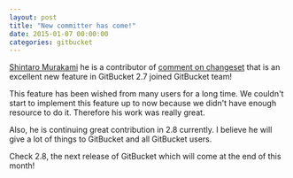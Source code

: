 ```yaml
---
layout: post
title: "New committer has come!"
date: 2015-01-07 00:00:00
categories: gitbucket
---
```


[Shintaro Murakami](https://github.com/mrkm4ntr) he is a contributor of [comment on changeset](https://github.com/gitbucket/gitbucket/pull/564) that is an excellent new feature in GitBucket 2.7 joined GitBucket team!

This feature has been wished from many users for a long time. We couldn't start to implement this feature up to now because we didn't have enough resource to do it. Therefore his work was really great.

Also, he is continuing great contribution in 2.8 currently. I believe he will give a lot of things to GitBucket and all GitBucket users.

Check 2.8, the next release of GitBucket which will come at the end of this month!
